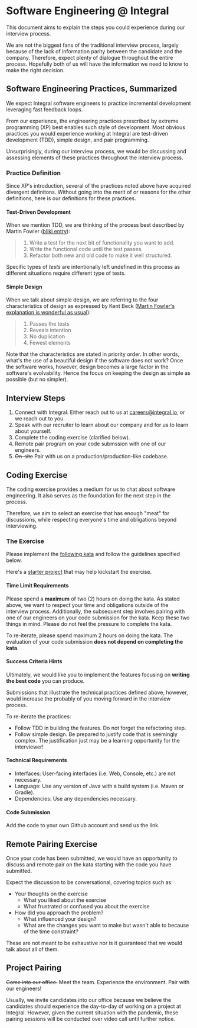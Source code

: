 # Software Engineering @ Integral

This document aims to explain the steps you could experience during our
interview process.

We are not the biggest fans of the traditional interview process, largely
because of the lack of information parity between the candidate and the company.
Therefore, expect plenty of dialogue throughout the entire process. Hopefully
both of us will have the information we need to know to make the right decision.

## Software Engineering Practices, Summarized

We expect Integral software engineers to practice incremental development
leveraging fast feedback loops.

From our experience, the engineering practices prescribed by extreme programming
(XP) best enables such style of development. Most obvious practices you would
experience working at Integral are test-driven development (TDD), simple design,
and pair programming.

Unsurprisingly, during our interview process, we would be discussing and
assessing elements of these practices throughout the interview process.

### Practice Definition

Since XP's introduction, several of the practices noted above have acquired
divergent definitons. Without going into the merit of or reasons for the other
definitions, here is our definitions for these practices.

#### Test-Driven Development

When we mention TDD, we are thinking of the process best described by Martin
Fowler ([bliki entry][fowler-tdd]):

> 1. Write a test for the next bit of functionality you want to add.
> 1. Write the functional code until the test passes.
> 1. Refactor both new and old code to make it well structured.

Specific types of _tests_ are intentionally left undefined in this process as
different situations require different type of tests.

[fowler-tdd]: https://martinfowler.com/bliki/TestDrivenDevelopment.html

#### Simple Design

When we talk about simple design, we are referring to the four characteristics
of design as expressed by Kent Beck ([Martin Fowler's explanation is wonderful
as usual][fowler-simple-design]):

> 1. Passes the tests
> 1. Reveals intention
> 1. No duplication
> 1. Fewest elements

Note that the characteristics are stated in priority order. In other words,
what's the use of a beautiful design if the software does not work? Once the
software works, however, design becomes a large factor in the software's
evolvability. Hence the focus on keeping the design as simple as possible (but
no simpler).

[fowler-simple-design]: https://martinfowler.com/bliki/BeckDesignRules.html

## Interview Steps

1. Connect with Integral. Either reach out to us at careers@integral.io, or we
   reach out to you.
1. Speak with our recruiter to learn about our company and for us to learn about
   yourself.
1. Complete the coding exercise (clarified below).
1. Remote pair program on your code submssion with one of our engineers.
1. <s>On-site</s> Pair with us on a production/production-like codebase.

## Coding Exercise

The coding exercise provides a medium for us to chat about software engineering.
It also serves as the foundation for the next step in the process.

Therefore, we aim to select an exercise that has enough "meat" for discussions,
while respecting everyone's time and obligations beyond interviewing.

### The Exercise

Please implement the [following kata][interview kata] and follow the guidelines
specified below.

Here's a [starter project][kata starter] that may help kickstart the exercise.

[interview kata]:
  https://github.com/integral-io/katas/tree/master/social-networking
[kata starter]: https://github.com/integral-io/katas/tree/master/starter/java

#### Time Limit Requirements

Please spend a **maximum** of two (2) hours on doing the kata. As stated above,
we want to respect your time and obligations outside of the interview process.
Additionally, the subsequent step involves pairing with one of our engineers on
your code submission for the kata. Keep these two things in mind. Please do not
feel the pressure to complete the kata.

To re-iterate, please spend maximum 2 hours on doing the kata. The evaluation of
your code submission **does not depend on completing the kata**.

#### Success Criteria Hints

Ultimately, we would like you to implement the features focusing on **writing
the best code** you can produce.

Submissions that illustrate the technical practices defined above, however,
would increase the probably of you moving forward in the interview process.

To re-iterate the practices:

- Follow TDD in building the features. Do not forget the refactoring step.
- Follow simple design. Be prepared to justify code that is seemingly complex.
  The justification just may be a learning opportunity for the interviewer!

#### Technical Requirements

- Interfaces: User-facing interfaces (i.e. Web, Console, etc.) are not
  necessary.
- Language: Use any version of Java with a build system (i.e. Maven or Gradle).
- Dependencies: Use any dependencies necessary.

#### Code Submission

Add the code to your own Github account and send us the link.

## Remote Pairing Exercise

Once your code has been submitted, we would have an opportunity to discuss and
remote pair on the kata starting with the code you have submitted.

Expect the discussion to be conversational, covering topics such as:

- Your thoughts on the exercise
  - What you liked about the exercise
  - What frustrated or confused you about the exercise
- How did you approach the problem?
  - What influenced your design?
  - What are the changes you want to make but wasn't able to because of the time
    constraint?

These are not meant to be exhaustive nor is it guaranteed that we would talk
about all of them.

## Project Pairing

<s>Come into our office.</s> Meet the team. Experience the environment. Pair
with our engineers!

Usually, we invite candidates into our office because we believe the candidates
should experience the day-to-day of working on a project at Integral. However,
given the current situation with the pandemic, these pairing sessions will be
conducted over video call until further notice.
